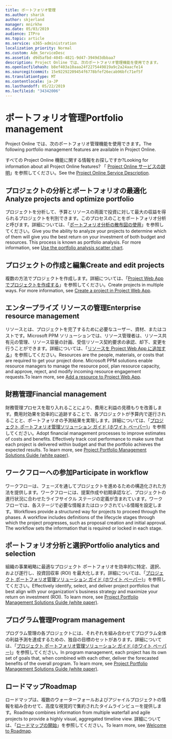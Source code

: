 ```yaml
---
title: ポートフォリオ管理
ms.author: sharik
author: skjerland
manager: mnirkhe
ms.date: 05/03/2019
audience: ITPro
ms.topic: article
ms.service: o365-administration
localization_priority: Normal
ms.custom: Adm_ServiceDesc
ms.assetid: d9d5afbd-4045-4821-9d47-3949d3dbbaa7
description: Project Online では、次のポートフォリオ管理機能を使用できます。
ms.openlocfilehash: b8ef403a10aaa24f2275449819a9c2a24aacfe14
ms.sourcegitcommit: 15e92292209454f6778bfef26ecab96bfc71ef5f
ms.translationtype: MT
ms.contentlocale: ja-JP
ms.lasthandoff: 05/22/2019
ms.locfileid: "34342006"
---
```

# <a name="portfolio-management"></a><span data-ttu-id="68c76-103">ポートフォリオ管理</span><span class="sxs-lookup"><span data-stu-id="68c76-103">Portfolio management</span></span>

<span data-ttu-id="68c76-104">Project Online では、次のポートフォリオ管理機能を使用できます。</span><span class="sxs-lookup"><span data-stu-id="68c76-104">The following portfolio management features are available in Project Online.</span></span>
  
<span data-ttu-id="68c76-105">すべての Project Online 機能に関する情報をお探しですか?</span><span class="sxs-lookup"><span data-stu-id="68c76-105">Looking for information about all Project Online features?</span></span> <span data-ttu-id="68c76-106">「 [Project Online サービスの説明](project-online-service-description.md)」を参照してください。</span><span class="sxs-lookup"><span data-stu-id="68c76-106">See the [Project Online Service Description](project-online-service-description.md).</span></span>
  
## <a name="analyze-projects-and-optimize-portfolio"></a><span data-ttu-id="68c76-107">プロジェクトの分析とポートフォリオの最適化</span><span class="sxs-lookup"><span data-stu-id="68c76-107">Analyze projects and optimize portfolio</span></span>
<span data-ttu-id="68c76-108"><a name="bkmk_AnalyzeProjects"> </a></span><span class="sxs-lookup"><span data-stu-id="68c76-108"></span></span>

<span data-ttu-id="68c76-p102">プロジェクトを分析して、予算とリソースの両面で投資に対して最大の収益を得られるプロジェクトを判別できます。このプロセスのことをポートフォリオ分析と呼びます。詳細については、「[ポートフォリオ分析の散布図の使用](http://go.microsoft.com/fwlink/?LinkID=823665&amp;clcid=0x409)」を参照してください。</span><span class="sxs-lookup"><span data-stu-id="68c76-p102">Give you the ability to analyze your projects to determine which of them will give you the best return on your investment of both budget and resources. This process is known as portfolio analysis. For more information, see [Use the portfolio analysis scatter chart](http://go.microsoft.com/fwlink/?LinkID=823665&amp;clcid=0x409).</span></span>
  
## <a name="create-and-edit-projects"></a><span data-ttu-id="68c76-112">プロジェクトの作成と編集</span><span class="sxs-lookup"><span data-stu-id="68c76-112">Create and edit projects</span></span>
<span data-ttu-id="68c76-113"><a name="bkmk_CreateAndEditProjects"> </a></span><span class="sxs-lookup"><span data-stu-id="68c76-113"></span></span>

<span data-ttu-id="68c76-p103">複数の方法でプロジェクトを作成します。詳細については、「[Project Web App でプロジェクトを作成する](http://go.microsoft.com/fwlink/?LinkID=746895&amp;clcid=0x409)」を参照してください。</span><span class="sxs-lookup"><span data-stu-id="68c76-p103">Create projects in multiple ways. For more information, see [Create a project in Project Web App](http://go.microsoft.com/fwlink/?LinkID=746895&amp;clcid=0x409).</span></span>
  
## <a name="enterprise-resource-management"></a><span data-ttu-id="68c76-116">エンタープライズ リソースの管理</span><span class="sxs-lookup"><span data-stu-id="68c76-116">Enterprise resource management</span></span>
<span data-ttu-id="68c76-117"><a name="bkmk_ResourceManagement"> </a></span><span class="sxs-lookup"><span data-stu-id="68c76-117"></span></span>

<span data-ttu-id="68c76-p104">リソースとは、プロジェクトを完了するために必要なユーザー、資材、またはコストです。Microsoft PPM ソリューションでは、リソース管理者は、リソース共有元の管理、リソース容量の計画、受信リソース契約要求の承認、却下、変更を行うことができます。詳細については、「[リソースを Project Web App に追加する](https://go.microsoft.com/fwlink/p/?LinkId=271320)」を参照してください。</span><span class="sxs-lookup"><span data-stu-id="68c76-p104">Resources are the people, materials, or costs that are required to get your project done. Microsoft PPM solutions enable resource managers to manage the resource pool, plan resource capacity, and approve, reject, and modify incoming resource engagement requests.To learn more, see [Add a resource to Project Web App](https://go.microsoft.com/fwlink/p/?LinkId=271320).</span></span>
  
## <a name="financial-management"></a><span data-ttu-id="68c76-120">財務管理</span><span class="sxs-lookup"><span data-stu-id="68c76-120">Financial management</span></span>
<span data-ttu-id="68c76-121"><a name="bkmk_FinancialManagement"> </a></span><span class="sxs-lookup"><span data-stu-id="68c76-121"></span></span>

<span data-ttu-id="68c76-p105">財務管理プロセスを取り入れることにより、費用と利益の見積もりを改善します。費用対効果を効率的に追跡することで、各プロジェクトが予算内で遂行されることと、ポートフォリオの予測結果を実現します。詳細については、「[プロジェクト ポートフォリオ管理ソリューション ガイド (ホワイト ペーパー)](https://go.microsoft.com/fwlink/p/?LinkId=402633)」を参照してください。</span><span class="sxs-lookup"><span data-stu-id="68c76-p105">Adopt financial management processes to improve estimates of costs and benefits. Effectively track cost performance to make sure that each project is delivered within budget and that the portfolio achieves the expected results. To learn more, see [Project Portfolio Management Solutions Guide (white paper)](https://go.microsoft.com/fwlink/p/?LinkId=402633).</span></span>
  
## <a name="participate-in-workflow"></a><span data-ttu-id="68c76-125">ワークフローへの参加</span><span class="sxs-lookup"><span data-stu-id="68c76-125">Participate in workflow</span></span>
<span data-ttu-id="68c76-126"><a name="bkmk_ParticipateInWorkflow"> </a></span><span class="sxs-lookup"><span data-stu-id="68c76-126"></span></span>

<span data-ttu-id="68c76-p106">ワークフローは、フェーズを通してプロジェクトを進めるための構造化された方法を提供します。ワークフローには、提案作成や初期承認など、プロジェクトの進行状況に合わせたライフサイクル ステージの定義が含まれています。ワークフローでは、各ステージで必要な情報またはロックされている情報を設定します。</span><span class="sxs-lookup"><span data-stu-id="68c76-p106">Workflows provide a structured way for projects to proceed through the phases. A workflow includes definitions of the lifecycle stages through which the project progresses, such as proposal creation and initial approval. The workflow sets the information that is required or locked in each stage.</span></span>
  
## <a name="portfolio-analytics-and-selection"></a><span data-ttu-id="68c76-130">ポートフォリオ分析と選択</span><span class="sxs-lookup"><span data-stu-id="68c76-130">Portfolio analytics and selection</span></span>
<span data-ttu-id="68c76-131"><a name="bkmk_PortfolioAnalyticsandSelection"> </a></span><span class="sxs-lookup"><span data-stu-id="68c76-131"></span></span>

<span data-ttu-id="68c76-p107">組織の事業戦略に最適なプロジェクト ポートフォリオを効率的に特定、選択、および遂行し、投資回収率 (ROI) を最大化します。詳細については、「[プロジェクト ポートフォリオ管理ソリューション ガイド (ホワイト ペーパー)](https://go.microsoft.com/fwlink/p/?LinkId=402633)」を参照してください。</span><span class="sxs-lookup"><span data-stu-id="68c76-p107">Effectively identify, select, and deliver project portfolios that best align with your organization's business strategy and maximize your return on investment (ROI). To learn more, see [Project Portfolio Management Solutions Guide (white paper)](https://go.microsoft.com/fwlink/p/?LinkId=402633).</span></span>
  
## <a name="program-management"></a><span data-ttu-id="68c76-134">プログラム管理</span><span class="sxs-lookup"><span data-stu-id="68c76-134">Program management</span></span>
<span data-ttu-id="68c76-135"><a name="bkmk_ProgramManagement"> </a></span><span class="sxs-lookup"><span data-stu-id="68c76-135"></span></span>

<span data-ttu-id="68c76-p108">プログラム管理の各プロジェクトには、それぞれを組み合わせてプログラム全体の利益予測を達成するための、独自の目標のセットがあります。詳細については、「[プロジェクト ポートフォリオ管理ソリューション ガイド (ホワイト ペーパー)](https://go.microsoft.com/fwlink/p/?LinkId=402633)」を参照してください。</span><span class="sxs-lookup"><span data-stu-id="68c76-p108">In program management, each project has its own set of goals that, when combined with each other, deliver the forecasted benefits of the overall program. To learn more, see [Project Portfolio Management Solutions Guide (white paper)](https://go.microsoft.com/fwlink/p/?LinkId=402633).</span></span>
  
## <a name="roadmap"></a><span data-ttu-id="68c76-138">ロードマップ</span><span class="sxs-lookup"><span data-stu-id="68c76-138">Roadmap</span></span>
<span data-ttu-id="68c76-139">ロードマップは、複数のウォーターフォールおよびアジャイルプロジェクトの情報を組み合わせて、高度な視覚的で集約されたタイムラインビューを提供します。</span><span class="sxs-lookup"><span data-stu-id="68c76-139">Roadmap combines information from multiple waterfall and agile projects to provide a highly visual, aggregated timeline view.</span></span> <span data-ttu-id="68c76-140">詳細については、「[ロードマップの開始](https://support.office.com/article/video-welcome-to-roadmap-57764149-51b8-468f-a50d-9ea6a4fd835a)」を参照してください。</span><span class="sxs-lookup"><span data-stu-id="68c76-140">To learn more, see [Welcome to Roadmap](https://support.office.com/article/video-welcome-to-roadmap-57764149-51b8-468f-a50d-9ea6a4fd835a).</span></span>

